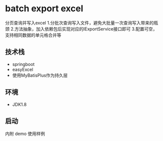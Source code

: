 
# batch export excel

分页查询并写入excel
1.分批次查询写入文件，避免大批量一次查询写入带来的瓶颈
2.方法抽象，加入依赖包后实现对应的IExportService接口即可
3.配置可空，支持相同数据的单元格合并等

## 技术栈

- springboot
- easyExcel
- 使用MyBatisPlus作为持久层

## 环境

- JDK1.8

## 启动
内附 demo 使用样例
